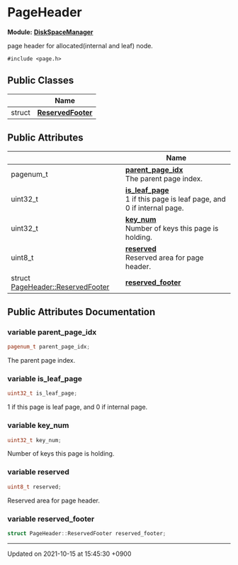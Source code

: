 

# PageHeader

**Module:** **[DiskSpaceManager](/Modules/DiskSpaceManager)**



page header for allocated(internal and leaf) node. 


`#include <page.h>`

## Public Classes

|                | Name           |
| -------------- | -------------- |
| struct | **[ReservedFooter](/Classes/PageHeader_1_1ReservedFooter)**  |

## Public Attributes

|                | Name           |
| -------------- | -------------- |
| pagenum_t | **[parent_page_idx](/Classes/PageHeader#variable-parent_page_idx)** <br>The parent page index.  |
| uint32_t | **[is_leaf_page](/Classes/PageHeader#variable-is_leaf_page)** <br>1 if this page is leaf page, and 0 if internal page.  |
| uint32_t | **[key_num](/Classes/PageHeader#variable-key_num)** <br>Number of keys this page is holding.  |
| uint8_t | **[reserved](/Classes/PageHeader#variable-reserved)** <br>Reserved area for page header.  |
| struct <a href="/Classes/PageHeader_1_1ReservedFooter">PageHeader::ReservedFooter</a> | **[reserved_footer](/Classes/PageHeader#variable-reserved_footer)**  |

## Public Attributes Documentation

### variable parent_page_idx

```cpp
pagenum_t parent_page_idx;
```

The parent page index. 

### variable is_leaf_page

```cpp
uint32_t is_leaf_page;
```

1 if this page is leaf page, and 0 if internal page. 

### variable key_num

```cpp
uint32_t key_num;
```

Number of keys this page is holding. 

### variable reserved

```cpp
uint8_t reserved;
```

Reserved area for page header. 

### variable reserved_footer

```cpp
struct PageHeader::ReservedFooter reserved_footer;
```


-------------------------------

Updated on 2021-10-15 at 15:45:30 +0900
